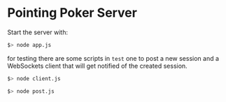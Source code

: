 Pointing Poker Server
=====================

Start the server with:

```bash
$> node app.js
```

for testing there are some scripts in `test` one to post a new session and a WebSockets client that
will get notified of the created session.

```bash
$> node client.js
```

```bash
$> node post.js
```
